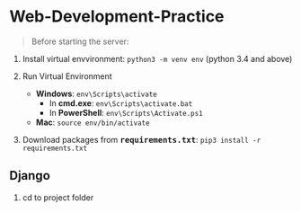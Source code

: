 # Web-Development-Practice

> Before starting the server:

1. Install virtual envvironment: ```python3 -m venv env``` (python 3.4 and above)

2. Run Virtual Environment
    - **Windows**: ```env\Scripts\activate```
        - In **cmd.exe**: ```env\Scripts\activate.bat```
        - In **PowerShell**: ```env\Scripts\Activate.ps1```
    - **Mac**: ```source env/bin/activate```

3. Download packages from <samp>**requirements.txt**</samp>: ```pip3 install -r requirements.txt```
    
## Django
1. cd to project folder
